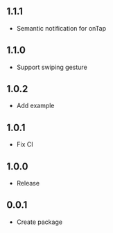 ## 1.1.1
- Semantic notification for onTap
 
## 1.1.0
- Support swiping gesture
 
## 1.0.2
- Add example
 
## 1.0.1
- Fix CI
 
## 1.0.0
- Release
 
## 0.0.1
- Create package